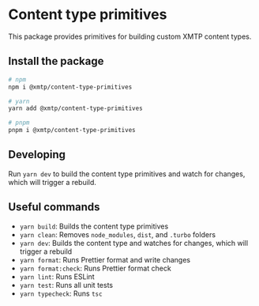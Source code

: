 # Content type primitives

This package provides primitives for building custom XMTP content types.

## Install the package

```bash
# npm
npm i @xmtp/content-type-primitives

# yarn
yarn add @xmtp/content-type-primitives

# pnpm
pnpm i @xmtp/content-type-primitives
```

## Developing

Run `yarn dev` to build the content type primitives and watch for changes, which will trigger a rebuild.

## Useful commands

- `yarn build`: Builds the content type primitives
- `yarn clean`: Removes `node_modules`, `dist`, and `.turbo` folders
- `yarn dev`: Builds the content type and watches for changes, which will trigger a rebuild
- `yarn format`: Runs Prettier format and write changes
- `yarn format:check`: Runs Prettier format check
- `yarn lint`: Runs ESLint
- `yarn test`: Runs all unit tests
- `yarn typecheck`: Runs `tsc`
